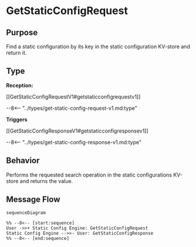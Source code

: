 <div class="message" markdown>


# GetStaticConfigRequest


## Purpose


<!-- --8<-- [start:purpose] -->
Find a static configuration by its key in the static configuration KV-store and return it.
<!-- --8<-- [end:purpose] -->

## Type


<!-- --8<-- [start:type] -->
**Reception:**

[[GetStaticConfigRequestV1#getstaticconfigrequestv1]]

--8<-- "../types/get-static-config-request-v1.md:type"

**Triggers**

[[GetStaticConfigResponseV1#getstaticconfigresponsev1]]

--8<-- "../types/get-static-config-response-v1.md:type"

<!-- --8<-- [end:type] -->

## Behavior


<!-- --8<-- [start:behavior] -->
Performs the requested search operation in the static configurations KV-store and returns the value.
<!-- --8<-- [end:behavior] -->


## Message Flow


<!-- --8<-- [start:messages] -->
```mermaid
sequenceDiagram

%% --8<-- [start:sequence]
User ->>+ Static Config Engine: GetStaticConfigRequest
Static Config Engine -->>- User: GetStaticConfigResponse
%% --8<-- [end:sequence]
```

<!-- --8<-- [end:messages] -->

</div>
